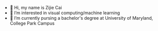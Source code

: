 - 👋 Hi, my name is Zijie Cai
- 👀 I’m interested in visual computing/machine learning
- 🌱 I’m currently pursing a bachelor's degree at University of Maryland, College Park Campus

<!---
leocaizzz/leocaizzz is a ✨ special ✨ repository because its `README.md` (this file) appears on your GitHub profile.
You can click the Preview link to take a look at your changes.
--->
